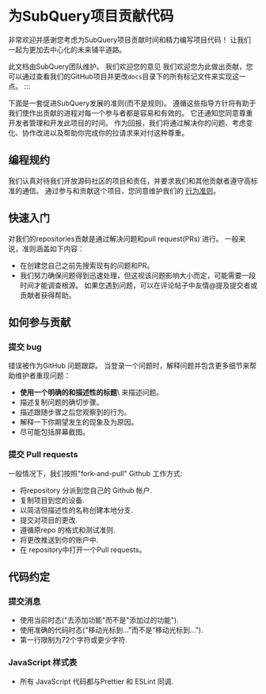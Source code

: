 # 为SubQuery项目贡献代码

非常欢迎并感谢您考虑为SubQuery项目贡献时间和精力编写项目代码！ 让我们一起为更加去中心化的未来铺平道路。

此文档由SubQuery团队维护。 我们欢迎您的意见 我们欢迎您为此做出贡献，您可以通过查看我们的GitHub项目并更改`docs`目录下的所有标记文件来实现这一点。 :::

下面是一套促进SubQuery发展的准则(而不是规则)。 遵循这些指导方针将有助于我们使作出贡献的进程对每一个参与者都是容易和有效的。 它还通知您同意尊重开发者管理和开发此项目的时间。 作为回报，我们将通过解决你的问题、考虑变化、协作改进以及帮助你完成你的拉请求来对付这种尊重。

## 编程规约

我们认真对待我们开放源码社区的项目和责任，并要求我们和其他贡献者遵守高标准的通信。 通过参与和贡献这个项目，您同意维护我们的 [行为准则](https://github.com/subquery/subql/blob/main/CODE_OF_CONDUCT.md)。

## 快速入门

对我们的repositories贡献是通过解决问题和pull request(PRs) 进行。 一般来说，准则涵盖如下内容：

* 在创建您自己之前先搜索现有的问题和PR。
* 我们努力确保问题得到迅速处理，但这视该问题影响大小而定，可能需要一段时间才能调查根源。 如果您遇到问题，可以在评论帖子中友情@提及提交者或贡献者获得帮助。

## 如何参与贡献

### 提交 bug

错误被作为GitHub 问题跟踪。 当登录一个问题时，解释问题并包含更多细节来帮助维护者重现问题：

* **使用一个明确的和描述性的标题**\ 来描述问题。
* 描述复制问题的确切步骤。
* 描述跟随步骤之后您观察到的行为。
* 解释一下你期望发生的现象及为原因。
* 尽可能包括屏幕截图。

### 提交 Pull requests

一般情况下，我们按照"fork-and-pull" Github 工作方式:

* 将repository 分派到您自己的 Github 帐户.
* 复制项目到您的设备.
* 以简洁但描述性的名称创建本地分支.
* 提交对项目的更改.
* 遵循原repo 的格式和测试准则.
* 将更改推送到你的账户中.
* 在 repository中打开一个Pull requests。

## 代码约定

### 提交消息

* 使用当前时态("去添加功能"而不是"添加过的功能").
* 使用准确的代码时态("移动光标到..."而不是“移动光标到...").
* 第一行限制为72个字符或更少字符.

### JavaScript 样式表

* 所有 JavaScript 代码都与Prettier 和 ESLint 同调.
